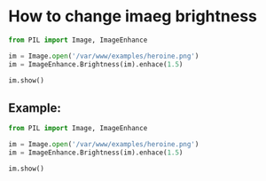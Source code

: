 # How to change imaeg brightness

```python
from PIL import Image, ImageEnhance

im = Image.open('/var/www/examples/heroine.png')
im = ImageEnhance.Brightness(im).enhace(1.5)

im.show()
```


## Example: 
```python
from PIL import Image, ImageEnhance

im = Image.open('/var/www/examples/heroine.png')
im = ImageEnhance.Brightness(im).enhace(1.5)

im.show()
```

